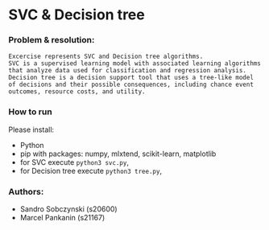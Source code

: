 # SVC & Decision tree
### Problem & resolution:
```
Excercise represents SVC and Decision tree algorithms.  
SVC is a supervised learning model with associated learning algorithms that analyze data used for classification and regression analysis.  
Decision tree is a decision support tool that uses a tree-like model of decisions and their possible consequences, including chance event outcomes, resource costs, and utility.
```

### How to run
Please install:
- Python
- pip with packages: numpy, mlxtend, scikit-learn, matplotlib
- for SVC execute `python3 svc.py`, 
- for Decision tree execute `python3 tree.py`, 

### Authors: 
- Sandro Sobczynski (s20600)
- Marcel Pankanin (s21167)